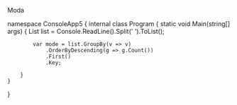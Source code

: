 
Moda



namespace ConsoleApp5
{
    internal class Program
    {
        static void Main(string[] args)
        {
            List<string> list = Console.ReadLine().Split(' ').ToList();

            var mode = list.GroupBy(v => v)
                .OrderByDescending(g => g.Count())
                .First()
                .Key;

        }
    }
}


